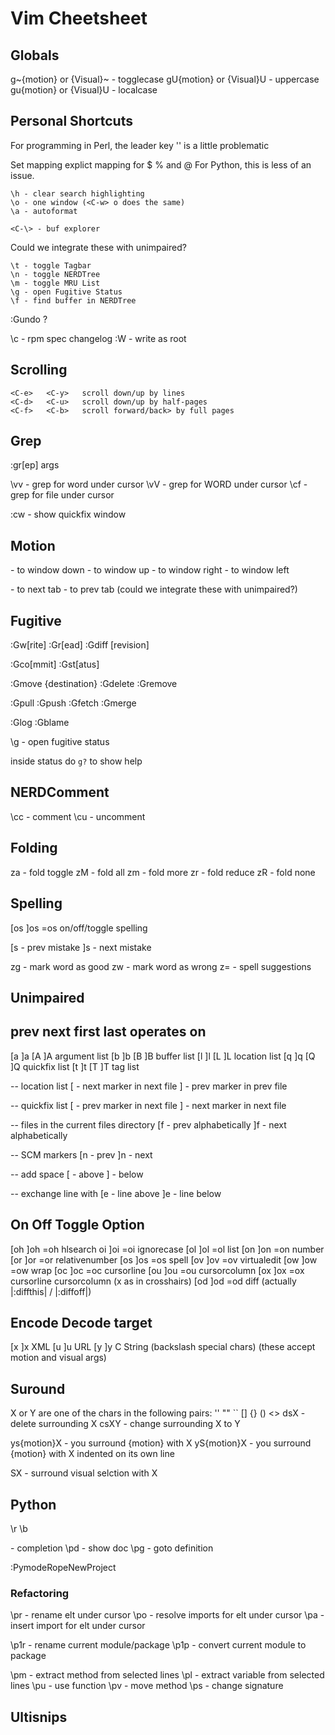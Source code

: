 # Vim Cheetsheet

## Globals

g~{motion} or {Visual}~  - togglecase
gU{motion} or {Visual}U  - uppercase
gu{motion} or {Visual}U  - localcase

## Personal Shortcuts

For programming in Perl, the leader key '\' is a little problematic

Set mapping explict mapping for \$ \% and \@
For Python, this is less of an issue.

    \h - clear search highlighting
    \o - one window (<C-w> o does the same)
    \a - autoformat

    <C-\> - buf explorer

Could we integrate these with unimpaired?

    \t - toggle Tagbar
    \n - toggle NERDTree
    \m - toggle MRU List
    \g - open Fugitive Status
    \f - find buffer in NERDTree

:Gundo ?

\c - rpm spec changelog
:W - write as root

## Scrolling

    <C-e>   <C-y>   scroll down/up by lines
    <C-d>   <C-u>   scroll down/up by half-pages
    <C-f>   <C-b>   scroll forward/back> by full pages

## Grep

:gr[ep] args

\vv     - grep for word under cursor
\vV     - grep for WORD under cursor
\cf     - grep for file under cursor

:cw     - show quickfix window


## Motion

<S-Down>   - to window down
<S-Up>     - to window up
<S-Right>  - to window right
<S-Left>   - to window left

<C-Right>  - to next tab
<C-Left>   - to prev tab
(could we integrate these with unimpaired?)

## Fugitive

:Gw[rite]
:Gr[ead]
:Gdiff [revision]

:Gco[mmit]
:Gst[atus]

:Gmove {destination}
:Gdelete
:Gremove

:Gpull
:Gpush
:Gfetch
:Gmerge

:Glog
:Gblame

\g - open fugitive status

inside status do `g?` to show help

## NERDComment

\cc - comment
\cu - uncomment

## Folding

za - fold toggle
zM - fold all
zm - fold more
zr - fold reduce
zR - fold none

## Spelling

[os	  ]os   =os   on/off/toggle spelling

[s - prev mistake
]s - next mistake

zg - mark word as good
zw - mark word as wrong
z= - spell suggestions

## Unimpaired

prev  next  first  last  operates on
--------------------------------------
[a    ]a    [A     ]A    argument list
[b    ]b    [B     ]B    buffer list
[l    ]l    [L     ]L    location list
[q    ]q    [Q     ]Q    quickfix list
[t    ]t    [T     ]T    tag list


-- location list
[<C-L> - next marker in next file
]<C-L> - prev marker in prev file

-- quickfix list
[<C-Q> - prev marker in next file
]<C-Q> - next marker in next file

-- files in the current files directory
[f - prev alphabetically
]f - next alphabetically

-- SCM markers
[n - prev
]n - next

-- add space
[<space> - above
]<space> - below

-- exchange line with
[e - line above
]e - line below

On	  Off   Toggle	Option
----------------------------
[oh	  ]oh   =oh     hlsearch
oi	  ]oi   =oi     ignorecase
[ol	  ]ol   =ol     list
[on	  ]on   =on     number
[or	  ]or   =or     relativenumber
[os	  ]os   =os     spell
[ov	  ]ov   =ov     virtualedit
[ow	  ]ow   =ow     wrap
[oc	  ]oc   =oc     cursorline
[ou	  ]ou   =ou     cursorcolumn
[ox	  ]ox   =ox     cursorline cursorcolumn (x as in crosshairs)
[od	  ]od   =od     diff (actually |:diffthis| / |:diffoff|)

Encode  Decode   target
-----------------------
[x      ]x       XML
[u      ]u       URL
[y      ]y       C String (backslash special chars)
(these accept motion and visual args)

## Suround

X or Y are one of the chars in the following pairs: '' "" `` [] {} () <>
dsX  - delete surrounding X
csXY - change surrounding X to Y

ys{motion}X - you surround {motion} with X
yS{motion}X - you surround {motion} with X indented on its own line

SX - surround visual selction with X

## Python

\r
\b

<C-Space> - completion
\pd    - show doc
\pg    - goto definition

:PymodeRopeNewProject

### Refactoring
\pr   - rename elt under cursor
\po   - resolve imports for elt under cursor
\pa   - insert import for elt under cursor

\p1r  - rename current module/package
\p1p  - convert current module to package

\pm   - extract method from selected lines
\pl   - extract variable from selected lines
\pu   - use function
\pv   - move method
\ps   - change signature

## Ultisnips

<tab>
<s-tab>
